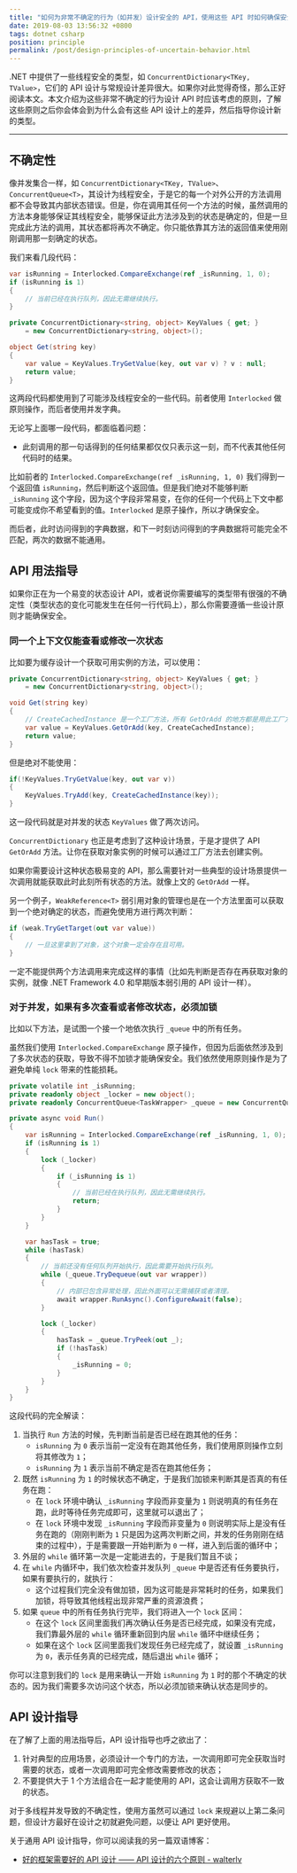 ```yaml
---
title: "如何为非常不确定的行为（如并发）设计安全的 API，使用这些 API 时如何确保安全"
date: 2019-08-03 13:56:32 +0800
tags: dotnet csharp
position: principle
permalink: /post/design-principles-of-uncertain-behavior.html
---
```


.NET 中提供了一些线程安全的类型，如 `ConcurrentDictionary<TKey, TValue>`，它们的 API 设计与常规设计差异很大。如果你对此觉得奇怪，那么正好阅读本文。本文介绍为这些非常不确定的行为设计 API 时应该考虑的原则，了解这些原则之后你会体会到为什么会有这些 API 设计上的差异，然后指导你设计新的类型。

---

<div id="toc"></div>

## 不确定性

像并发集合一样，如 `ConcurrentDictionary<TKey, TValue>`、`ConcurrentQueue<T>`，其设计为线程安全，于是它的每一个对外公开的方法调用都不会导致其内部状态错误。但是，你在调用其任何一个方法的时候，虽然调用的方法本身能够保证其线程安全，能够保证此方法涉及到的状态是确定的，但是一旦完成此方法的调用，其状态都将再次不确定。你只能依靠其方法的返回值来使用刚刚调用那一刻确定的状态。

我们来看几段代码：

```csharp
var isRunning = Interlocked.CompareExchange(ref _isRunning, 1, 0);
if (isRunning is 1)
{
    // 当前已经在执行队列，因此无需继续执行。
}
```

```csharp
private ConcurrentDictionary<string, object> KeyValues { get; }
    = new ConcurrentDictionary<string, object>();

object Get(string key)
{
    var value = KeyValues.TryGetValue(key, out var v) ? v : null;
    return value;
}
```

这两段代码都使用到了可能涉及线程安全的一些代码。前者使用 `Interlocked` 做原则操作，而后者使用并发字典。

无论写上面哪一段代码，都面临着问题：

- 此刻调用的那一句话得到的任何结果都仅仅只表示这一刻，而不代表其他任何代码时的结果。

比如前者的 `Interlocked.CompareExchange(ref _isRunning, 1, 0)` 我们得到一个返回值 `isRunning`，然后判断这个返回值。但是我们绝对不能够判断 `_isRunning` 这个字段，因为这个字段非常易变，在你的任何一个代码上下文中都可能变成你不希望看到的值。`Interlocked` 是原子操作，所以才确保安全。

而后者，此时访问得到的字典数据，和下一时刻访问得到的字典数据将可能完全不匹配，两次的数据不能通用。

## API 用法指导

如果你正在为一个易变的状态设计 API，或者说你需要编写的类型带有很强的不确定性（类型状态的变化可能发生在任何一行代码上），那么你需要遵循一些设计原则才能确保安全。

### 同一个上下文仅能查看或修改一次状态

比如要为缓存设计一个获取可用实例的方法，可以使用：

```csharp
private ConcurrentDictionary<string, object> KeyValues { get; }
    = new ConcurrentDictionary<string, object>();

void Get(string key)
{
    // CreateCachedInstance 是一个工厂方法，所有 GetOrAdd 的地方都是用此工厂方法创建。
    var value = KeyValues.GetOrAdd(key, CreateCachedInstance);
    return value;
}
```

但是绝对不能使用：

```csharp
if(!KeyValues.TryGetValue(key, out var v))
{
    KeyValues.TryAdd(key, CreateCachedInstance(key));
}
```

这一段代码就是对并发的状态 `KeyValues` 做了两次访问。

`ConcurrentDictionary` 也正是考虑到了这种设计场景，于是才提供了 API `GetOrAdd` 方法。让你在获取对象实例的时候可以通过工厂方法去创建实例。

如果你需要设计这种状态极易变的 API，那么需要针对一些典型的设计场景提供一次调用就能获取此时此刻所有状态的方法。就像上文的 `GetOrAdd` 一样。

另一个例子，`WeakReference<T>` 弱引用对象的管理也是在一个方法里面可以获取到一个绝对确定的状态，而避免使用方进行两次判断：

```csharp
if (weak.TryGetTarget(out var value))
{
    // 一旦这里拿到了对象，这个对象一定会存在且可用。
}
```

一定不能提供两个方法调用来完成这样的事情（比如先判断是否存在再获取对象的实例，就像 .NET Framework 4.0 和早期版本弱引用的 API 设计一样）。

### 对于并发，如果有多次查看或者修改状态，必须加锁

比如以下方法，是试图一个接一个地依次执行 `_queue` 中的所有任务。

虽然我们使用 `Interlocked.CompareExchange` 原子操作，但因为后面依然涉及到了多次状态的获取，导致不得不加锁才能确保安全。我们依然使用原则操作是为了避免单纯 `lock` 带来的性能损耗。

```csharp
private volatile int _isRunning;
private readonly object _locker = new object();
private readonly ConcurrentQueue<TaskWrapper> _queue = new ConcurrentQueue<TaskWrapper>();

private async void Run()
{
    var isRunning = Interlocked.CompareExchange(ref _isRunning, 1, 0);
    if (isRunning is 1)
    {
        lock (_locker)
        {
            if (_isRunning is 1)
            {
                // 当前已经在执行队列，因此无需继续执行。
                return;
            }
        }
    }

    var hasTask = true;
    while (hasTask)
    {
        // 当前还没有任何队列开始执行，因此需要开始执行队列。
        while (_queue.TryDequeue(out var wrapper))
        {
            // 内部已包含异常处理，因此外面可以无需捕获或者清理。
            await wrapper.RunAsync().ConfigureAwait(false);
        }

        lock (_locker)
        {
            hasTask = _queue.TryPeek(out _);
            if (!hasTask)
            {
                _isRunning = 0;
            }
        }
    }
}
```

这段代码的完全解读：

1. 当执行 `Run` 方法的时候，先判断当前是否已经在跑其他的任务：
    - `isRunning` 为 `0` 表示当前一定没有在跑其他任务，我们使用原则操作立刻将其修改为 `1`；
    - `isRunning` 为 `1` 表示当前不确定是否在跑其他任务；
1. 既然 `isRunning` 为 `1` 的时候状态不确定，于是我们加锁来判断其是否真的有任务在跑：
    - 在 `lock` 环境中确认 `_isRunning` 字段而非变量为 `1` 则说明真的有任务在跑，此时等待任务完成即可，这里就可以退出了；
    - 在 `lock` 环境中发现 `_isRunning` 字段而非变量为 `0` 则说明实际上是没有任务在跑的（刚刚判断为 `1` 只是因为这两次判断之间，并发的任务刚刚在结束的过程中），于是需要跟一开始判断为 `0` 一样，进入到后面的循环中；
1. 外层的 `while` 循环第一次是一定能进去的，于是我们暂且不谈；
1. 在 `while` 内循环中，我们依次检查并发队列 `_queue` 中是否还有任务要执行，如果有要执行的，就执行：
    - 这个过程我们完全没有做加锁，因为这可能是非常耗时的任务，如果我们加锁，将导致其他线程出现非常严重的资源浪费；
1. 如果 `queue` 中的所有任务执行完毕，我们将进入一个 `lock` 区间：
    - 在这个 `lock` 区间里面我们再次确认任务是否已经完成，如果没有完成，我们靠最外层的 `while` 循环重新回到内层 `while` 循环中继续任务；
    - 如果在这个 `lock` 区间里面我们发现任务已经完成了，就设置 `_isRunning` 为 `0`，表示任务真的已经完成，随后退出 `while` 循环；

你可以注意到我们的 `lock` 是用来确认一开始 `isRunning` 为 `1` 时的那个不确定的状态的。因为我们需要多次访问这个状态，所以必须加锁来确认状态是同步的。

## API 设计指导

在了解了上面的用法指导后，API 设计指导也呼之欲出了：

1. 针对典型的应用场景，必须设计一个专门的方法，一次调用即可完全获取当时需要的状态，或者一次调用即可完全修改需要修改的状态；
1. 不要提供大于 1 个方法组合在一起才能使用的 API，这会让调用方获取不一致的状态。

对于多线程并发导致的不确定性，使用方虽然可以通过 `lock` 来规避以上第二条问题，但设计方最好在设计之初就避免问题，以便让 API 更好使用。

关于通用 API 设计指导，你可以阅读我的另一篇双语博客：

- [好的框架需要好的 API 设计 —— API 设计的六个原则 - walterlv](/post/framework-api-design)

